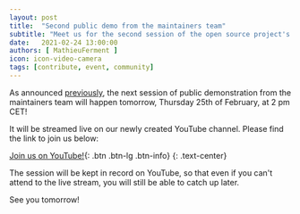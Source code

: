 ```yaml
---
layout: post
title:  "Second public demo from the maintainers team"
subtitle: "Meet us for the second session of the open source project's public demo"
date:   2021-02-24 13:00:00
authors: [ MathieuFerment ]
icon: icon-video-camera
tags: [contribute, event, community]
---
```


As announced [previously](https://build.prestashop.com/news/first-public-oss-demo/), the next session of public demonstration from the maintainers team will happen tomorrow, Thursday 25th of February, at 2 pm CET!

It will be streamed live on our newly created YouTube channel. Please find the link to join us below:

[Join us on YouTube!](https://youtu.be/JBvJgoo-rLg){: .btn .btn-lg .btn-info}
{: .text-center}

The session will be kept in record on YouTube, so that even if you can't attend to the live stream, you will still be able to catch up later.

See you tomorrow!
